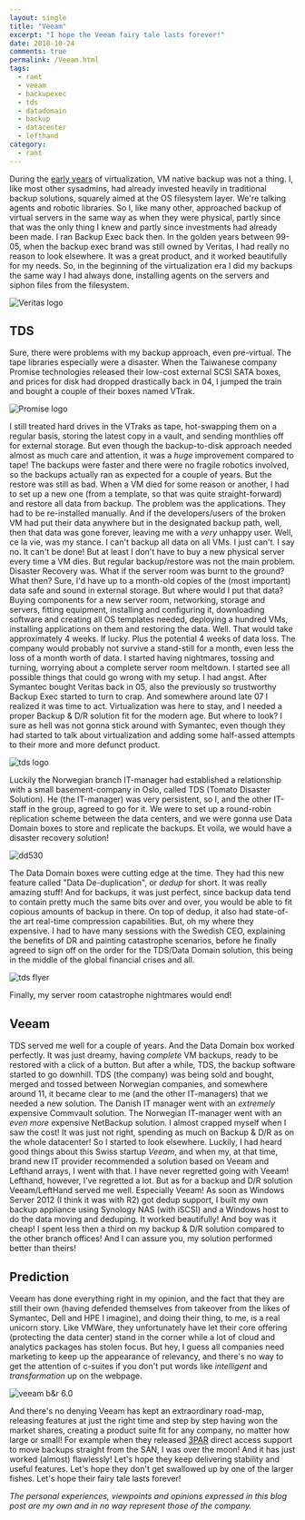 ```yaml
---
layout: single
title: "Veeam"
excerpt: "I hope the Veeam fairy tale lasts forever!"
date: 2018-10-24
comments: true
permalink: /Veeam.html
tags:
  - rant
  - veeam
  - backupexec
  - tds
  - datadomain 
  - backup
  - datacenter
  - lefthand
category:
  - rant
---
```

During the [early years](/VMWare.html) of virtualization, VM native backup was not a thing. I, like most other sysadmins, had already invested heavily in traditional backup solutions, squarely aimed at the OS filesystem layer. We're talking agents and robotic libraries.
So I, like many other, approached backup of virtual servers in the same way as when they were physical, partly since that was the only thing I knew and partly since investments had already been made.
I ran Backup Exec back then. In the golden years between 99-05, when the backup exec brand was still owned by Veritas, I had really no reason to look elsewhere. It was a great product, and it worked beautifully for my needs. So, in the beginning of the virtualization era I did my backups the same way I had always done, installing agents on the servers and siphon files from the filesystem.

![Veritas logo](/assets/images/veritas-logo.png)

## TDS
Sure, there were problems with my backup approach, even pre-virtual. The tape libraries especially were a disaster. When the Taiwanese company Promise technologies released their low-cost external SCSI SATA boxes, and prices for disk had dropped drastically back in 04, I jumped the train and bought a couple of their boxes named VTrak.

![Promise logo](/assets/images/promise-logo.jpg)

I still treated hard drives in the VTraks as tape, hot-swapping them on a regular basis, storing the latest copy in a vault, and sending monthlies off for external storage.
But even though the backup-to-disk approach needed almost as much care and attention, it was a *huge* improvement compared to tape! The backups were faster and there were no fragile robotics involved, so the backups actually ran as expected for a couple of years.
But the restore was still as bad. When a VM died for some reason or another, I had to set up a new one (from a template, so that was quite straight-forward) and restore all data from backup. The problem was the applications. They had to be re-installed manually. And if the developers/users of the broken VM had put their data anywhere but in the designated backup path, well, then that data was gone forever, leaving me with a *very* unhappy user. Well, ce la vie, was my stance. I can't backup all data on all VMs. I just can't. I say no. It can't be done! But at least I don't have to buy a new physical server every time a VM dies.
But regular backup/restore was not the main problem. 
Disaster Recovery was. 
What if the server room was burnt to the ground? What then? 
Sure, I'd have up to a month-old copies of the (most important) data safe and sound in external storage. But where would I put that data?
Buying components for a new server room, networking, storage and servers, fitting equipment, installing and configuring it, downloading software and creating all OS templates needed, deploying a hundred VMs, installing applications on them and restoring the data.
Well.
That would take approximately 4 weeks. If lucky.
Plus the potential 4 weeks of data loss.
The company would probably not survive a stand-still for a month, even less the loss of a month worth of data.
I started having nightmares, tossing and turning, worrying about a complete server room meltdown. 
I started see all possible things that could go wrong with my setup. 
I had angst.
After Symantec bought Veritas back in 05, also the previously so trustworthy Backup Exec started to turn to crap. And somewhere around late 07 I realized it was time to act. Virtualization was here to stay, and I needed a proper Backup & D/R solution fit for the modern age. 
But where to look? 
I sure as hell was not gonna stick around with Symantec, even though they had started to talk about virtualization and adding some half-assed attempts to their more and more defunct product.

![tds logo](/assets/images/tds-logo.jpg)

Luckily the Norwegian branch IT-manager had established a relationship with a small basement-company in Oslo, called TDS (Tomato Disaster Solution). He (the IT-manager) was very persistent, so I, and the other IT-staff in the group, agreed to go for it. We were to set up a round-robin replication scheme between the data centers, and we were gonna use Data Domain boxes to store and replicate the backups. Et voila, we would have a disaster recovery solution!

![dd530](/assets/images/dd530.jpg)

The Data Domain boxes were cutting edge at the time. They had this new feature called "Data De-duplication", or *dedup* for short. It was really amazing stuff! And for backups, it was just perfect, since backup data tend to contain pretty much the same bits over and over, you would be able to fit copious amounts of backup in there. On top of dedup, it also had state-of-the art real-time compression capabilities.
But, oh my where they expensive. I had to have many sessions with the Swedish CEO, explaining the benefits of DR and painting catastrophe scenarios, before he finally agreed to sign off on the order for the TDS/Data Domain solution, this being in the middle of the global financial crises and all.

![tds flyer](/assets/images/tds-flyer.png)

Finally, my server room catastrophe nightmares would end!

## Veeam
TDS served me well for a couple of years. And the Data Domain box worked perfectly. It was just dreamy, having *complete* VM backups, ready to be restored with a click of a button.
But after a while, TDS, the backup software started to go downhill. TDS (the company) was being sold and bought, merged and tossed between Norwegian companies, and somewhere around 11, it became clear to me (and the other IT-managers) that we needed a new solution.
The Danish IT manager went with an *extremely* expensive Commvault solution.
The Norwegian IT-manager went with an *even more* expensive NetBackup solution.
I almost crapped myself when I saw the cost! It was just not right, spending as much on Backup & D/R as on the whole datacenter! 
So I started to look elsewhere.
Luckily, I had heard good things about this Swiss startup *Veeam*, and when my, at that time, brand new IT provider recommended a solution based on Veeam and Lefthand arrays, I went with that. 
I have never regretted going with Veeam!
Lefthand, however, I've regretted a lot.
But as for a backup and D/R solution Veeam/LeftHand served me well. Especially Veeam!
As soon as Windows Server 2012 (I think it was with R2) got dedup support, I built my own backup appliance using Synology NAS (with iSCSI) and a Windows host to do the data moving and deduping. It worked beautifully! And boy was it cheap! I spent less then a third on my backup & D/R solution compared to the other branch offices! And I can assure you, my solution performed better than theirs!

## Prediction
Veeam has done everything right in my opinion, and the fact that they are still their own (having defended themselves from takeover from the likes of Symantec, Dell and HPE I imagine), and doing their thing, to me, is a real unicorn story. Like VMWare, they unfortunately have let their core offering (protecting the data center) stand in the corner while a lot of cloud and analytics packages has stolen focus. But hey, I guess all companies need marketing to keep up the appearance of relevancy, and there's no way to get the attention of c-suites if you don't put words like *intelligent* and *transformation* up on the webpage.

![veeam b&r 6.0](/assets/images/veeam-br-6.png)

And there's no denying Veeam has kept an extraordinary road-map, releasing features at just the right time and step by step having won the market shares, creating a product suite fit for any company, no matter how large or small! For example when they released [3PAR](/3par.html) direct access support to move backups straight from the SAN, I was over the moon! And it has just worked (almost) flawlessly!
Let's hope they keep delivering stability and useful features.
Let's hope they don't get swallowed up by one of the larger fishes.
Let's hope their fairy tale lasts forever!




*The personal experiences, viewpoints and opinions expressed in this blog post are my own and in no way represent those of the company.*


